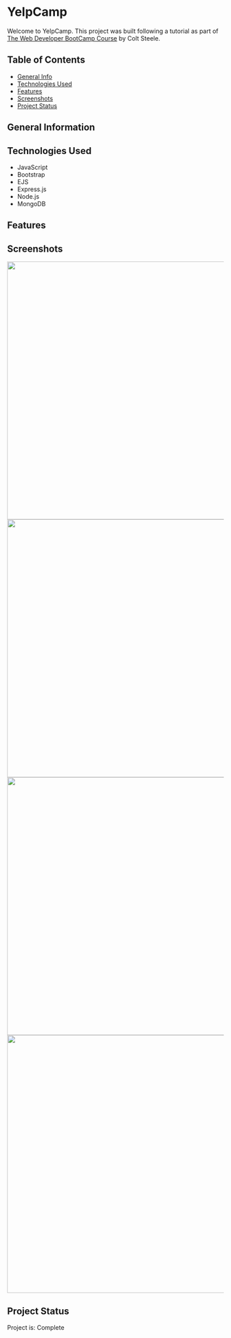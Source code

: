 # YelpCamp
Welcome to YelpCamp. This project was built following a tutorial as part of <a href='https://www.udemy.com/course/the-web-developer-bootcamp'>The Web Developer BootCamp Course</a> by Colt Steele. 

## Table of Contents
* [General Info](#general-information)
* [Technologies Used](#technologies-used)
* [Features](#features)
* [Screenshots](#screenshots)
* [Project Status](#project-status)


## General Information


## Technologies Used
- JavaScript 
- Bootstrap
- EJS 
- Express.js
- Node.js 
- MongoDB

## Features


## Screenshots
<img src="https://user-images.githubusercontent.com/99369057/217675133-ee6ad622-45a8-499e-b35e-59e07131a862.png" width="600">
<img src="https://user-images.githubusercontent.com/99369057/217675165-f461acf7-aea5-4180-bd47-d849c8ae5e00.png" width="600">
<img src="https://user-images.githubusercontent.com/99369057/217675244-ecf3402b-fc9c-4549-aa93-d48dc0691e6c.png" width="600">
<img src="https://user-images.githubusercontent.com/99369057/217675281-7f0c0758-c51b-4e3e-b789-71825217f491.png" width="600">




## Project Status
Project is: Complete



